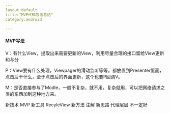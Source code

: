 ```yaml
---
layout:default
title:"MVP代码写法总结"
category:android

---
```


#### MVP写法

V：有什么View，提取出来需要更新的View，利用尽量合理的接口留给View更新 和与分 

P：View要有什么处理，Viewpager的滑动监听等等，都放置到Presenter里面，点击后干什么，至于点击后的界面更新，这个也要P回调V。

M：是否直接参与了Modle，一般不复杂，就不用，复杂就用，可以把网络请求之类的东西加到这种地方来。

新技术 MVP
新工具 RecyleView 
新方法 注解
新思路 代理层层 不一定好
